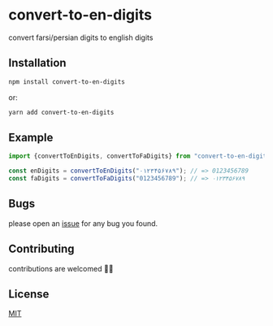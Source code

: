 # convert-to-en-digits

convert farsi/persian digits to english digits

## Installation

```bash
npm install convert-to-en-digits
```

or:

```bash
yarn add convert-to-en-digits
```

## Example

```ts
import {convertToEnDigits, convertToFaDigits} from "convert-to-en-digits";

const enDigits = convertToEnDigits("۰۱۲۳۴۵۶۷۸۹"); // => 0123456789
const faDigits = convertToFaDigits("0123456789"); // => ۰۱۲۳۴۵۶۷۸۹
```

## Bugs

please open an [issue](https://github.com/imkarimkarim/convert-to-en-digits/issues) for any bug you found.

## Contributing

contributions are welcomed 🙏🏻

## License

[MIT](LICENSE)
